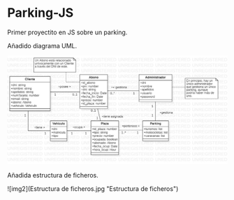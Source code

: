 # Parking-JS
Primer proyectito en JS sobre un parking.

Añadido diagrama UML.

![img1](Parking.jpg "Diagrama UML")

Añadida estructura de ficheros.

![img2](Estructura de ficheros.jpg "Estructura de ficheros")
